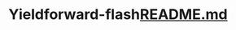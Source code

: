 # Yieldforward-flash[README.md](https://github.com/Smacked702/Yieldforward-flash/files/11525575/README.md)
